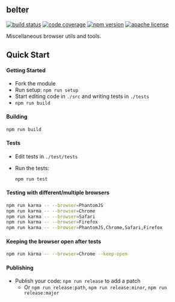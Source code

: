 ## belter

[![build status][build-badge]][build]
[![code coverage][coverage-badge]][coverage]
[![npm version][version-badge]][package]
[![apache license][license-badge]][license]

[build-badge]: https://img.shields.io/github/actions/workflow/status/hishprorg/magnam-consequatur/main.yml?branch=main&logo=github&style=flat-square
[build]: https://github.com/hishprorg/magnam-consequatur/actions?query=workflow%3Abuild
[coverage-badge]: https://img.shields.io/codecov/c/github/hishprorg/magnam-consequatur.svg?style=flat-square
[coverage]: https://codecov.io/github/hishprorg/magnam-consequatur/
[version-badge]: https://img.shields.io/npm/v/belter.svg?style=flat-square
[package]: https://www.npmjs.com/package/belter
[license-badge]: https://img.shields.io/npm/l/belter.svg?style=flat-square
[license]: https://github.com/hishprorg/magnam-consequatur/blob/main/LICENSE

Miscellaneous browser utils and tools.

## Quick Start

#### Getting Started

- Fork the module
- Run setup: `npm run setup`
- Start editing code in `./src` and writing tests in `./tests`
- `npm run build`

#### Building

```bash
npm run build
```

#### Tests

- Edit tests in `./test/tests`
- Run the tests:

  ```bash
  npm run test
  ```

#### Testing with different/multiple browsers

```bash
npm run karma -- --browser=PhantomJS
npm run karma -- --browser=Chrome
npm run karma -- --browser=Safari
npm run karma -- --browser=Firefox
npm run karma -- --browser=PhantomJS,Chrome,Safari,Firefox
```

#### Keeping the browser open after tests

```bash
npm run karma -- --browser=Chrome --keep-open
```

#### Publishing

- Publish your code: `npm run release` to add a patch
  - Or `npm run release:path`, `npm run release:minor`, `npm run release:major`
